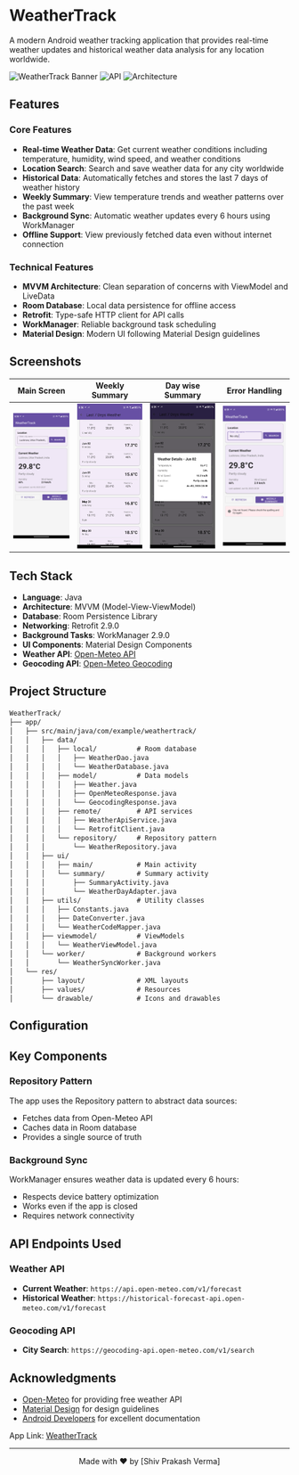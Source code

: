 # WeatherTrack

A modern Android weather tracking application that provides real-time weather updates and historical weather data analysis for any location worldwide.

![WeatherTrack Banner](https://img.shields.io/badge/Android-Weather%20App-3DDC84?style=for-the-badge&logo=android&logoColor=white)
![API](https://img.shields.io/badge/API-21+-brightgreen?style=for-the-badge)
![Architecture](https://img.shields.io/badge/Architecture-MVVM-blue?style=for-the-badge)

##  Features

### Core Features
- **Real-time Weather Data**: Get current weather conditions including temperature, humidity, wind speed, and weather conditions
- **Location Search**: Search and save weather data for any city worldwide
- **Historical Data**: Automatically fetches and stores the last 7 days of weather history
- **Weekly Summary**: View temperature trends and weather patterns over the past week
- **Background Sync**: Automatic weather updates every 6 hours using WorkManager
- **Offline Support**: View previously fetched data even without internet connection

### Technical Features
- **MVVM Architecture**: Clean separation of concerns with ViewModel and LiveData
- **Room Database**: Local data persistence for offline access
- **Retrofit**: Type-safe HTTP client for API calls
- **WorkManager**: Reliable background task scheduling
- **Material Design**: Modern UI following Material Design guidelines

##  Screenshots

| Main Screen | Weekly Summary | Day wise Summary | Error Handling |
|------------|----------------|-----------------|-----------------|
| ![Home](home.png) | ![Week Summary](weekly_summary.png) | ![Day wise detailed summary](daywise_detailed_summary.png) | ![Error Handling](error_handling.png) |

##  Tech Stack

- **Language**: Java
- **Architecture**: MVVM (Model-View-ViewModel)
- **Database**: Room Persistence Library
- **Networking**: Retrofit 2.9.0
- **Background Tasks**: WorkManager 2.9.0
- **UI Components**: Material Design Components
- **Weather API**: [Open-Meteo API](https://open-meteo.com/)
- **Geocoding API**: [Open-Meteo Geocoding](https://open-meteo.com/en/docs/geocoding-api)

##  Project Structure

```
WeatherTrack/
├── app/
│   ├── src/main/java/com/example/weathertrack/
│   │   ├── data/
│   │   │   ├── local/          # Room database
│   │   │   │   ├── WeatherDao.java
│   │   │   │   └── WeatherDatabase.java
│   │   │   ├── model/          # Data models
│   │   │   │   ├── Weather.java
│   │   │   │   ├── OpenMeteoResponse.java
│   │   │   │   └── GeocodingResponse.java
│   │   │   ├── remote/         # API services
│   │   │   │   ├── WeatherApiService.java
│   │   │   │   └── RetrofitClient.java
│   │   │   └── repository/     # Repository pattern
│   │   │       └── WeatherRepository.java
│   │   ├── ui/
│   │   │   ├── main/           # Main activity
│   │   │   └── summary/        # Summary activity
│   │   │       ├── SummaryActivity.java
│   │   │       └── WeatherDayAdapter.java
│   │   ├── utils/              # Utility classes
│   │   │   ├── Constants.java
│   │   │   ├── DateConverter.java
│   │   │   └── WeatherCodeMapper.java
│   │   ├── viewmodel/          # ViewModels
│   │   │   └── WeatherViewModel.java
│   │   └── worker/             # Background workers
│   │       └── WeatherSyncWorker.java
│   └── res/
│       ├── layout/             # XML layouts
│       ├── values/             # Resources
│       └── drawable/           # Icons and drawables
```

##  Configuration


##  Key Components


### Repository Pattern
The app uses the Repository pattern to abstract data sources:
- Fetches data from Open-Meteo API
- Caches data in Room database
- Provides a single source of truth

### Background Sync
WorkManager ensures weather data is updated every 6 hours:
- Respects device battery optimization
- Works even if the app is closed
- Requires network connectivity

##  API Endpoints Used

### Weather API
- **Current Weather**: `https://api.open-meteo.com/v1/forecast`
- **Historical Weather**: `https://historical-forecast-api.open-meteo.com/v1/forecast`

### Geocoding API
- **City Search**: `https://geocoding-api.open-meteo.com/v1/search`



## Acknowledgments

- [Open-Meteo](https://open-meteo.com/) for providing free weather API
- [Material Design](https://material.io/) for design guidelines
- [Android Developers](https://developer.android.com/) for excellent documentation


App Link: [WeatherTrack](https://github.com/wizardoftrap/WeatherTrack)

---

<p align="center">Made with ❤️ by [Shiv Prakash Verma]</p>

